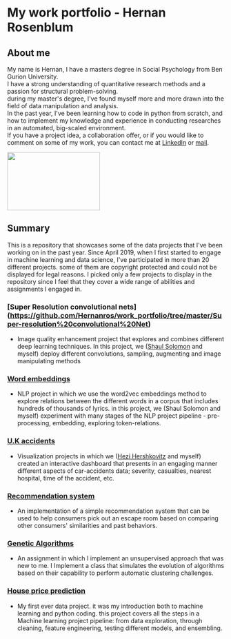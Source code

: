 # My work portfolio - Hernan Rosenblum

## About me
 My name is Hernan, I have a masters degree in Social Psychology from Ben Gurion University. <br>
 I have a strong understanding of quantitative research methods and a passion for structural problem-solving.<br>
 during my master's degree, I've found myself more and more drawn into the field of data manipulation and analysis.<br>
 In the past year, I've been learning how to code in python from scratch, and how to implement my knowledge and experience in conducting researches in an automated, big-scaled environment.<br>
If you have a project idea, a collaboration offer, or if you would like to comment on some of my work, you can contact me at [LinkedIn](https://www.linkedin.com/in/hernan-rosenblum-719516163/) or [mail](hernan.rosenblum89@gmail.com).

<img src="https://cdn.clipart.email/b31a8e4dce12c35ea192f8420687c3fc_python-logo-clipart-easy-pandas-python-logo-png-download-_1242-733.png" width="215" height="135">

## Summary
This is a repository that showcases some of the data projects that I've been working on in the past year.
Since April 2019, when I first started to engage in machine learning and data science, I've participated in more than 20 different projects. some of them are copyright protected and could not be displayed for legal reasons.
I picked only a few projects to display in the repository since I feel that they cover a wide range of abilities and assignments I engaged in. 

### [Super Resolution convolutional nets] (https://github.com/Hernanros/work_portfolio/tree/master/Super-resolution%20convolutional%20Net) 
- Image quality enhancement project that explores and combines different deep learning techniques. In this project, we ([Shaul Solomon](https://github.com/ShaulSolomon) and myself) deploy different convolutions, sampling, augmenting and image manipulating methods 

### [Word embeddings](https://github.com/Hernanros/work_portfolio/tree/master/Word_embeddings)
- NLP project in which we use the word2vec embeddings method to explore relations between the different words in a corpus that includes hundreds of thousands of lyrics. in this project, we (Shaul Solomon and myself) experiment with many stages of the NLP project pipeline - pre-processing, embedding, exploring token-relations.

### [U.K accidents](https://github.com/Hernanros/work_portfolio/tree/master/UK-accidents)
 - Visualization projects in which we ([Hezi Hershkovitz](https://github.com/hershkoy) and myself) created an interactive dashboard that presents in an engaging manner different aspects of car-accidents data; severity, casualties, nearest hospital, time of the accident, etc.

### [Recommendation system](https://github.com/Hernanros/work_portfolio/tree/master/Reccomandation%20systems)
- An implementation of a simple recommendation system that can be used to help consumers pick out an escape room based on comparing other consumers' similarities and past behaviors.

### [Genetic Algorithms](https://github.com/Hernanros/work_portfolio/tree/master/Genetic%20algorithms)
- An assignment in which I implement an unsupervised approach that was new to me. I Implement a class that simulates the evolution of algorithms based on their capability to perform automatic clustering challenges.

### [House price prediction](https://github.com/Hernanros/work_portfolio/tree/master/Predicting%20house%20prices)
- My first ever data project. it was my introduction both to machine learning and python coding. this project covers all the steps in a Machine learning project pipeline: from data exploration, through cleaning, feature engineering, testing different models, and ensembling.

